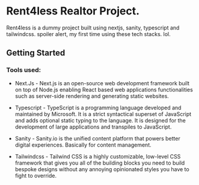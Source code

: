 # Rent4less Realtor Project.

Rent4less is a dummy project built using nextjs, sanity, typescript and tailwindcss. spoiler alert, my first time using these tech stacks. lol.

## Getting Started

### Tools used:

- Next.Js - Next.js is an open-source web development framework built on top of Node.js enabling React based web applications functionalities such as server-side rendering and generating static websites.

- Typescript - TypeScript is a programming language developed and maintained by Microsoft. It is a strict syntactical superset of JavaScript and adds optional static typing to the language. It is designed for the development of large applications and transpiles to JavaScript.

- Sanity - Sanity.io is the unified content platform that powers better digital experiences. Basically for content management.

- Tailwindcss - Tailwind CSS is a highly customizable, low-level CSS framework that gives you all of the building blocks you need to build bespoke designs without any annoying opinionated styles you have to fight to override.
